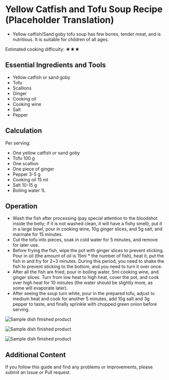 # Yellow Catfish and Tofu Soup Recipe (Placeholder Translation)

- Yellow catfish/Sand goby tofu soup has few bones, tender meat, and is nutritious. It is suitable for children of all ages.

Estimated cooking difficulty: ★★★

## Essential Ingredients and Tools

*   Yellow catfish or sand goby
*   Tofu
*   Scallions
*   Ginger
*   Cooking oil
*   Cooking wine
*   Salt
*   Pepper

## Calculation

Per serving:

*   One yellow catfish or sand goby
*   Tofu 100 g
*   One scallion
*   One piece of ginger
*   Pepper 3-5 g
*   Cooking oil 15 ml
*   Salt 10-15 g
*   Boiling water 1L

## Operation

*   Wash the fish after processing (pay special attention to the bloodshot inside the belly; if it is not washed clean, it will have a fishy smell), put it in a large bowl, pour in cooking wine, 10g ginger slices, and 5g salt, and marinate for 15 minutes.
*   Cut the tofu into pieces, soak in cold water for 5 minutes, and remove for later use.
*   Before frying the fish, wipe the pot with ginger slices to prevent sticking. Pour in oil (the amount of oil is 15ml * the number of fish), heat it, put the fish in and fry for 2~3 minutes. During this period, you need to shake the fish to prevent sticking to the bottom, and you need to turn it over once.
*   After all the fish are fried, pour in boiling water, 5ml cooking wine, and ginger slices. Turn from low heat to high heat, cover the pot, and cook over high heat for 10 minutes (the water should be slightly more, as some will evaporate later).
*   After seeing the soup turn white, pour in the prepared tofu, adjust to medium heat and cook for another 5 minutes, add 10g salt and 3g pepper to taste, and finally sprinkle with chopped green onion before serving.

![Sample dish finished product](./沙光鱼豆腐汤.jpg)

![Sample dish finished product](./昂刺鱼豆腐汤01.jpg)

![Sample dish finished product](./昂刺鱼豆腐汤02.jpg)

## Additional Content

If you follow this guide and find any problems or improvements, please submit an Issue or Pull request.
